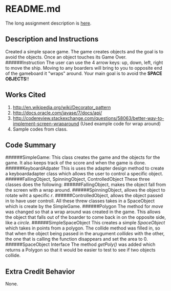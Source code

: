 # README.md

The long assignment description is [here](http://bc-cisc3120-s15.github.io/project1-flyingobjects).

## Description and Instructions
Created a simple space game. The game creates objects and the goal is to avoid the objects. Once an object touches its Game Over. 
######Instruction
The user can use the 4 arrow keys: up, down, left, right to move the ship. Moving to any boarders will bring to you to opposite end of the gameboard it "wraps" around. Your main goal is to avoid the **SPACE OBJECTS**!!

## Works Cited
1. http://en.wikipedia.org/wiki/Decorator_pattern
2. http://docs.oracle.com/javase/7/docs/api/
3. http://codereview.stackexchange.com/questions/58063/better-way-to-implement-screen-wraparound (Used example code for wrap around)
4. Sample codes from class.

## Code Summary
######SimpleGame:
This class creates the game and the objects for the game. It also keeps track of the score and when the game is done. 
######KeyboardAdpater 
This is uses the adapter design method to create a keyboardadapter class which allows the user to control a specific object.
######FallingObject, SpinningObject, ControlledObject
These three classes does the following: ######FallingObject, makes the object fall from the screen with a wrap around. ######SpinningObject, allows the object to rotate wiht a specific *r*. ######ControlledObject, allows the object passed in to have user controll. All these threw classes takes in a SpaceObject which is create by the SimpleGame. 
######Polygon
The method for *move* was changed so that a wrap around was created in the game. This allows the object that falls out of the boarder to come back in on the opposite side, like a *circle*.
######SimpleSpaceObject
This creates a simple *SpaceObject* which takes in points from a polygon. 
The collide method was filled in, so that when the object being passed in the arugument *collides* with the other, the one that is calling the function disappears and set the area to 0.
######SpaceObject Interface
The method *getPoly()* was added which returns a Polygon so that it would be easier to test to see if two objects collide.

## Extra Credit Behavior
None.
